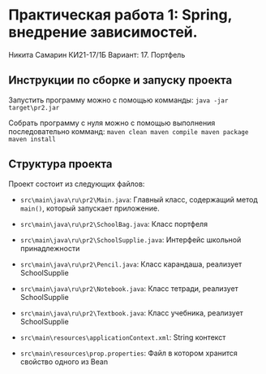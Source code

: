 # Практическая работа 1: Spring, внедрение зависимостей.
Никита Самарин
КИ21-17/1Б
Вариант: 17. Портфель

## Инструкции по сборке и запуску проекта
Запустить программу можно с помощью комманды:
    ```
    java -jar target\pr2.jar
    ```

Собрать программу с нуля можно с помощью выполнения последовательно комманд:
    ```
    maven clean
    maven compile
    maven package
    maven install
    ```
## Структура проекта

Проект состоит из следующих файлов:

- `src\main\java\ru\pr2\Main.java`: Главный класс, содержащий метод `main()`, который запускает приложение.

- `src\main\java\ru\pr2\SchoolBag.java`: Класс портфеля

- `src\main\java\ru\pr2\SchoolSupplie.java`: Интерфейс школьной принадлежности

- `src\main\java\ru\pr2\Pencil.java`: Класс карандаша, реализует SchoolSupplie

- `src\main\java\ru\pr2\Notebook.java`: Класс тетради, реализует SchoolSupplie

- `src\main\java\ru\pr2\Textbook.java`: Класс учебника, реализует SchoolSupplie

- `src\main\resources\applicationContext.xml`: String контекст

- `src\main\resources\prop.properties`: Файл в котором хранится свойство одного из Bean